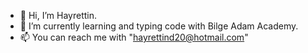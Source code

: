- 👋 Hi, I’m Hayrettin.
- 🌱 I’m currently learning and typing code with Bilge Adam Academy. 
- 📫 You can reach me with "hayrettind20@hotmail.com"

<!---
demirHayrettin/demirHayrettin is a ✨ special ✨ repository because its `README.md` (this file) appears on your GitHub profile.
You can click the Preview link to take a look at your changes.
--->
